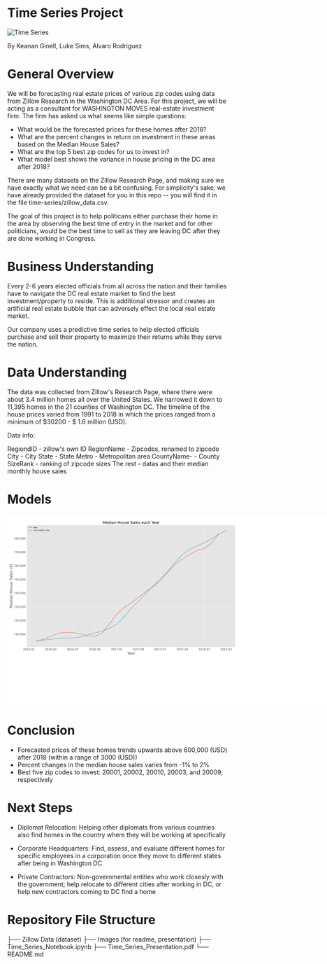 # Time Series Project
![Time Series](https://marmore-assets-v2.s3.eu-west-1.amazonaws.com/insights/migrated/GCC-Stock-Markets-Positive-earnings-growth-strengthen-business-optimism_1200x600.jpeg)

By Keanan Ginell, Luke Sims, Alvaro Rodriguez
# General Overview
We will be forecasting real estate prices of various zip codes using data from Zillow Research in the Washington DC Area. For this project, we will be acting as a consultant for WASHINGTON MOVES real-estate investment firm. The firm has asked us what seems like simple questions:

- What would be the forecasted prices for these homes after 2018?
- What are the percent changes in return on investment in these areas based on the Median House Sales?
- What are the top 5 best zip codes for us to invest in?
- What model best shows the variance in house pricing in the DC area after 2018?

There are many datasets on the Zillow Research Page, and making sure we have exactly what we need can be a bit confusing. For simplicity's sake, we have already provided the dataset for you in this repo -- you will find it in the file time-series/zillow_data.csv.

The goal of this project is to help politicans either purchase their home in the area by observing the best time of entry in the market and for other politicians, would be the best time to sell as they are leaving DC after they are done working in Congress. 

# Business Understanding
Every 2-6 years elected officials from all across the nation and their families have to navigate the DC real estate market to find the best investment/property to reside. This is additional stressor and creates an artificial real estate bubble that can adversely effect the local real estate market. 

Our company uses a predictive time series to help elected officials purchase and sell their property to maximize their returns while they serve the nation.

# Data Understanding
The data was collected from Zillow's Research Page, where there were about 3.4 million homes all over the United States. We narrowed it down to 11,395 homes in the 21 counties of Washington DC. The timeline of the house prices varied from 1991 to 2018 in which the prices ranged from a minimum of $30200 - $ 1.6 million (USD).

Data info:

RegiondID - zillow's own ID
RegionName - Zipcodes, renamed to zipcode
City - City
State - State 
Metro - Metropolitan area
CountyName- - County
SizeRank - ranking of zipcode sizes
The rest - datas and their median monthly house sales

# Models
<img src="https://github.com/vileincorp/Time_Series_Project/blob/main/Sari_model.png" alt="Sarai Model" style="max-width: 1200px; max-height: 600px;">


# Conclusion
- Forecasted prices of these homes trends upwards above 600,000 (USD) after 2018 (within a range of 3000 (USD))
- Percent changes in the median house sales varies from -1% to 2%
- Best five zip codes to invest: 20001, 20002, 20010, 20003,  and 20009, respectively

# Next Steps
- Diplomat Relocation: Helping other diplomats from various countries also find homes in the country where they will be working at specifically

- Corporate Headquarters: Find, assess, and evaluate different homes for specific employees in a corporation once they move to different states after being in Washington DC

- Private Contractors: Non-governmental entities who work closesly with the government; help relocate to different cities after working in DC, or help new contractors coming to DC find a home 

# Repository File Structure
├── Zillow Data (dataset)
├── Images (for readme, presentation)
├── Time_Series_Notebook.ipynb
├── Time_Series_Presentation.pdf
└── README.md
